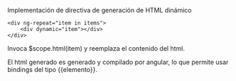 Implementación de directiva de generación de HTML dinámico

    <div ng-repeat="item in items">
        <div dynamic="item"></div>
    </div>

Invoca $scope.html(item) y reemplaza el contenido del html.

El html generado es generado y compilado por angular, lo que permite usar bindings del tipo {{elemento}}.
